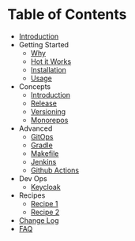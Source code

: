 # Table of Contents

- [Introduction](../README.md)
- Getting Started
  - [Why](introduction/why.md)
  - [Hot it Works](introduction/gitflow.md)
  - [Installation](introduction/installation.md)
  - [Usage](introduction/gitflow-usage.md)
- Concepts
  - [Introduction](concepts/intro.md)
  - [Release](concepts/release.md)
  - [Versioning](concepts/versioning.md)
  - [Monorepos](concepts/monorepo.md)
- Advanced
  - [GitOps](advanced/gitops.md)
  - [Gradle](advanced/gradle.md)
  - [Makefile](advanced/makefile.md)
  - [Jenkins](advanced/jenkins.md)
  - [Github Actions](advanced/github-actions.md)
- Dev Ops
  - [Keycloak](devops/keycloak.md)
- Recipes
  - [Recipe 1](recipes/recipe1.md)
  - [Recipe 2](recipes/recipe2.md)
- [Change Log](../CHANGELOG.md)
- [FAQ](faq/faq.md)


